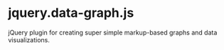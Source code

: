 jquery.data-graph.js
=============

jQuery plugin for creating super simple markup-based graphs and data visualizations.
